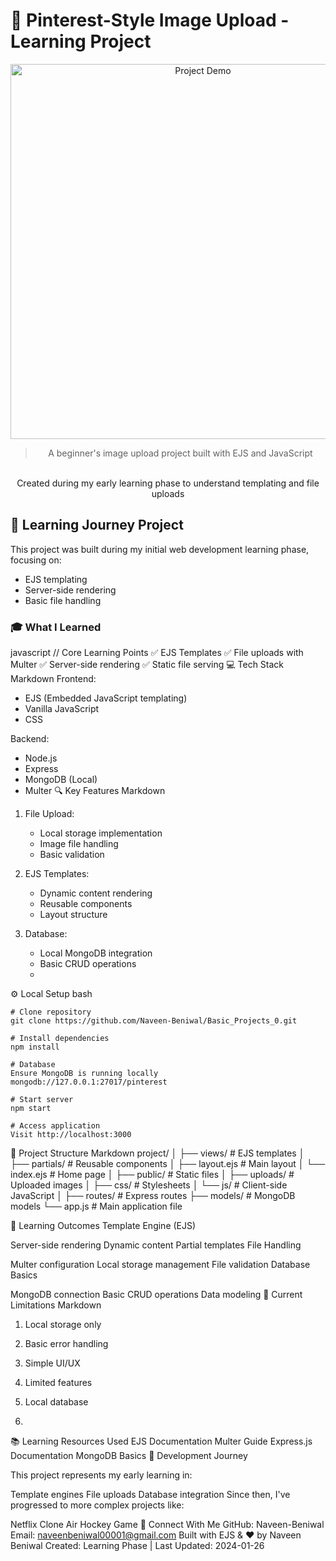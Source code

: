 # 🎯 Pinterest-Style Image Upload - Learning Project

<div align="center">
  <img src="./demo.png" alt="Project Demo" width="600"/>
  
  > A beginner's image upload project built with EJS and JavaScript
  <br>
  Created during my early learning phase to understand templating and file uploads
</div>

## 🌱 Learning Journey Project

This project was built during my initial web development learning phase, focusing on:
- EJS templating
- Server-side rendering
- Basic file handling

### 🎓 What I Learned

javascript
// Core Learning Points
✅ EJS Templates
✅ File uploads with Multer
✅ Server-side rendering
✅ Static file serving
💻 Tech Stack
Markdown
Frontend:
- EJS (Embedded JavaScript templating)
- Vanilla JavaScript
- CSS


Backend:
- Node.js
- Express
- MongoDB (Local)
- Multer
🔍 Key Features
Markdown
1. File Upload:
   - Local storage implementation
   - Image file handling
   - Basic validation

2. EJS Templates:
   - Dynamic content rendering
   - Reusable components
   - Layout structure

3. Database:
   - Local MongoDB integration
   - Basic CRUD operations
   - 


⚙️ Local Setup
bash
```
# Clone repository
git clone https://github.com/Naveen-Beniwal/Basic_Projects_0.git

# Install dependencies
npm install

# Database
Ensure MongoDB is running locally
mongodb://127.0.0.1:27017/pinterest

# Start server
npm start

# Access application
Visit http://localhost:3000
```
📌 Project Structure
Markdown
project/
│
├── views/                 # EJS templates
│   ├── partials/         # Reusable components
│   ├── layout.ejs        # Main layout
│   └── index.ejs         # Home page
│
├── public/               # Static files
│   ├── uploads/         # Uploaded images
│   ├── css/            # Stylesheets
│   └── js/             # Client-side JavaScript
│
├── routes/              # Express routes
├── models/              # MongoDB models
└── app.js              # Main application file


🎯 Learning Outcomes
Template Engine (EJS)

Server-side rendering
Dynamic content
Partial templates
File Handling

Multer configuration
Local storage management
File validation
Database Basics

MongoDB connection
Basic CRUD operations
Data modeling
🔧 Current Limitations
Markdown
1. Local storage only
2. Basic error handling
3. Simple UI/UX
4. Limited features
5. Local database

6. 
📚 Learning Resources Used
EJS Documentation
Multer Guide
Express.js Documentation
MongoDB Basics
🚀 Development Journey

This project represents my early learning in:

Template engines
File uploads
Database integration
Since then, I've progressed to more complex projects like:

Netflix Clone
Air Hockey Game
👤 Connect With Me
GitHub: Naveen-Beniwal
Email: naveenbeniwal00001@gmail.com
Built with EJS & ❤️ by Naveen Beniwal
Created: Learning Phase | Last Updated: 2024-01-26
